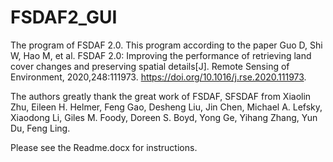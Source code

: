 # FSDAF2_GUI
The program of FSDAF 2.0.
This program according to the paper Guo D, Shi W, Hao M, et al. FSDAF 2.0: Improving the performance of retrieving land cover changes and preserving spatial details[J]. Remote Sensing of Environment, 2020,248:111973. https://doi.org/10.1016/j.rse.2020.111973. 

The authors greatly thank the great work of FSDAF, SFSDAF from Xiaolin Zhu, Eileen H. Helmer, Feng Gao, Desheng Liu, Jin Chen, Michael A. Lefsky, Xiaodong Li, Giles M. Foody, Doreen S. Boyd, Yong Ge, Yihang Zhang, Yun Du, Feng Ling.

Please see the Readme.docx for instructions.
